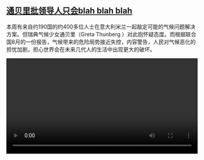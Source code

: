 <!--1632914226000-->
[通贝里批领导人只会blah blah blah](https://www.dw.com/zh/%E9%80%9A%E8%B4%9D%E9%87%8C%E6%89%B9%E9%A2%86%E5%AF%BC%E4%BA%BA%E5%8F%AA%E4%BC%9Ablah%20blah%20blah/a-59352476)
------

<p>本周有来自约190国的约400多位人士在意大利米兰一起敲定可能的气候问题解决方案。但瑞典气候少女通贝里（Greta Thunberg ）对此抱怀疑态度。而根据联合国8月的一份报告，气候带来的危险局势接近失控，内容警告，人民对气候恶化的担忧加剧，担心世界会在未来几代人的生活中出现更大的破坏。</small></p><video src="https://tvdownloaddw-a.akamaihd.net/dwtv_video/flv/vdt_zh/2021/bchi210929_001_1c311gretta-0929_sd_sor.mp4" controls style="width:100%"></video>
